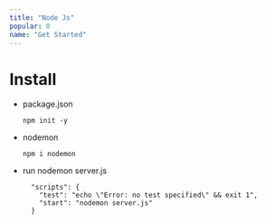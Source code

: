 ```yaml
---
title: "Node Js"
popular: 0
name: "Get Started"
---
```


# Install

- package.json

  ```
  npm init -y
  ```

- nodemon

  ```
  npm i nodemon
  ```

- run nodemon server.js

  ```
    "scripts": {
      "test": "echo \"Error: no test specified\" && exit 1",
      "start": "nodemon server.js"
    }
  ```
